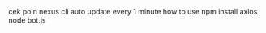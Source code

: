 cek poin nexus cli
auto update every 1 minute
how to use
npm install axios
node bot.js <wallet-address>
